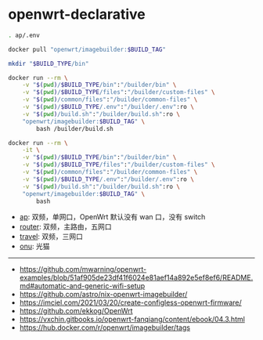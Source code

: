 # openwrt-declarative

```sh
. ap/.env

docker pull "openwrt/imagebuilder:$BUILD_TAG"

mkdir "$BUILD_TYPE/bin"

docker run --rm \
    -v "$(pwd)/$BUILD_TYPE/bin":"/builder/bin" \
    -v "$(pwd)/$BUILD_TYPE/files":"/builder/custom-files" \
    -v "$(pwd)/common/files":"/builder/common-files" \
    -v "$(pwd)/$BUILD_TYPE/.env":"/builder/.env":ro \
    -v "$(pwd)/build.sh":"/builder/build.sh":ro \
    "openwrt/imagebuilder:$BUILD_TAG" \
        bash /builder/build.sh

docker run --rm \
    -it \
    -v "$(pwd)/$BUILD_TYPE/bin":"/builder/bin" \
    -v "$(pwd)/$BUILD_TYPE/files":"/builder/custom-files" \
    -v "$(pwd)/common/files":"/builder/common-files" \
    -v "$(pwd)/$BUILD_TYPE/.env":"/builder/.env":ro \
    -v "$(pwd)/build.sh":"/builder/build.sh":ro \
    "openwrt/imagebuilder:$BUILD_TAG" \
        bash
```

- [ap](./ap): 双频，单网口，OpenWrt 默认没有 wan 口，没有 switch
- [router](./router): 双频，主路由，五网口
- [travel](./travel): 双频，三网口
- [onu](./onu): 光猫

---

- https://github.com/mwarning/openwrt-examples/blob/51af905de23df41f6024e81aef14a892e5ef8ef6/README.md#automatic-and-generic-wifi-setup
- https://github.com/astro/nix-openwrt-imagebuilder/
- https://imciel.com/2021/03/20/create-configless-openwrt-firmware/
- https://github.com/ekkog/OpenWrt
- https://vxchin.gitbooks.io/openwrt-fanqiang/content/ebook/04.3.html
- https://hub.docker.com/r/openwrt/imagebuilder/tags
